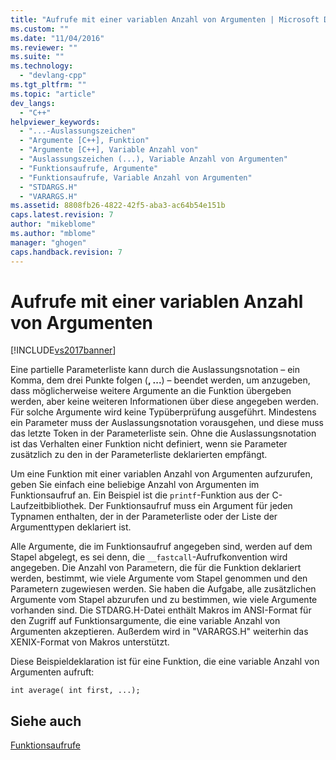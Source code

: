 ```yaml
---
title: "Aufrufe mit einer variablen Anzahl von Argumenten | Microsoft Docs"
ms.custom: ""
ms.date: "11/04/2016"
ms.reviewer: ""
ms.suite: ""
ms.technology: 
  - "devlang-cpp"
ms.tgt_pltfrm: ""
ms.topic: "article"
dev_langs: 
  - "C++"
helpviewer_keywords: 
  - "...-Auslassungszeichen"
  - "Argumente [C++], Funktion"
  - "Argumente [C++], Variable Anzahl von"
  - "Auslassungszeichen (...), Variable Anzahl von Argumenten"
  - "Funktionsaufrufe, Argumente"
  - "Funktionsaufrufe, Variable Anzahl von Argumenten"
  - "STDARGS.H"
  - "VARARGS.H"
ms.assetid: 8808fb26-4822-42f5-aba3-ac64b54e151b
caps.latest.revision: 7
author: "mikeblome"
ms.author: "mblome"
manager: "ghogen"
caps.handback.revision: 7
---
```

# Aufrufe mit einer variablen Anzahl von Argumenten
[!INCLUDE[vs2017banner](../assembler/inline/includes/vs2017banner.md)]

Eine partielle Parameterliste kann durch die Auslassungsnotation – ein Komma, dem drei Punkte folgen \(**, ...**\) – beendet werden, um anzugeben, dass möglicherweise weitere Argumente an die Funktion übergeben werden, aber keine weiteren Informationen über diese angegeben werden.  Für solche Argumente wird keine Typüberprüfung ausgeführt.  Mindestens ein Parameter muss der Auslassungsnotation vorausgehen, und diese muss das letzte Token in der Parameterliste sein.  Ohne die Auslassungsnotation ist das Verhalten einer Funktion nicht definiert, wenn sie Parameter zusätzlich zu den in der Parameterliste deklarierten empfängt.  
  
 Um eine Funktion mit einer variablen Anzahl von Argumenten aufzurufen, geben Sie einfach eine beliebige Anzahl von Argumenten im Funktionsaufruf an.  Ein Beispiel ist die `printf`\-Funktion aus der C\-Laufzeitbibliothek.  Der Funktionsaufruf muss ein Argument für jeden Typnamen enthalten, der in der Parameterliste oder der Liste der Argumenttypen deklariert ist.  
  
 Alle Argumente, die im Funktionsaufruf angegeben sind, werden auf dem Stapel abgelegt, es sei denn, die `__fastcall`\-Aufrufkonvention wird angegeben.  Die Anzahl von Parametern, die für die Funktion deklariert werden, bestimmt, wie viele Argumente vom Stapel genommen und den Parametern zugewiesen werden.  Sie haben die Aufgabe, alle zusätzlichen Argumente vom Stapel abzurufen und zu bestimmen, wie viele Argumente vorhanden sind.  Die STDARG.H\-Datei enthält Makros im ANSI\-Format für den Zugriff auf Funktionsargumente, die eine variable Anzahl von Argumenten akzeptieren.  Außerdem wird in "VARARGS.H" weiterhin das XENIX\-Format von Makros unterstützt.  
  
 Diese Beispieldeklaration ist für eine Funktion, die eine variable Anzahl von Argumenten aufruft:  
  
```  
int average( int first, ...);  
```  
  
## Siehe auch  
 [Funktionsaufrufe](../c-language/function-calls.md)